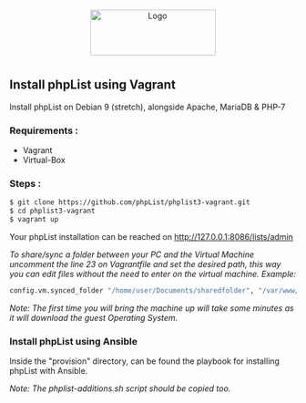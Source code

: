 
<!-- PROJECT LOGO -->
<br />
<p align="center">
  <a href="https://github.com/phpList/phplist3-vagrant">
    <img src="https://www.phplist.org/wp-content/uploads/2014/04/logo-nodomain-black.svg" alt="Logo" width="220" height="80">
  </a>
</p>


#
## Install phpList using Vagrant


Install phpList on Debian 9 (stretch), alongside Apache, MariaDB & PHP-7

### Requirements :
* Vagrant
* Virtual-Box

### Steps :
``` sh
$ git clone https://github.com/phpList/phplist3-vagrant.git
$ cd phplist3-vagrant
$ vagrant up
```
Your phpList installation can be reached on http://127.0.0.1:8086/lists/admin

*To share/sync a folder between your PC and the Virtual Machine uncomment the line 23 on Vagrantfile and set the desired path, this way you can edit files without the need to enter on the virtual machine. 
Example:*

``` sh
config.vm.synced_folder "/home/user/Documents/sharedfolder", "/var/www/phplist/installation/"
```

*Note: The first time you will bring the machine up will take some minutes as it will download the guest Operating System.*



### Install phpList using Ansible
Inside the "provision" directory, can be found the playbook for installing phpList with Ansible.

*Note: The phplist-additions.sh script should be copied too.*
